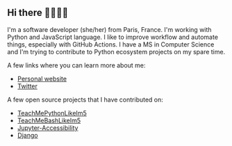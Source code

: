## Hi there 👩🏽‍💻👋

I'm a software developer (she/her) from Paris, France. I'm working with Python and JavaScript language. I like to improve workflow and automate things, especially with GitHub Actions. I have a MS in Computer Science and I'm trying to contribute to Python ecosystem projects on my spare time.   

A few links where you can learn more about me:
- [Personal website](https://sarahabd.com)
- [Twitter](https://twitter.com/sabderemane_)

A few open source projects that I have contributed on:
- [TeachMePythonLikeIm5](https://github.com/inspirezonetech/TeachMePythonLikeIm5)
- [TeachMeBashLikeIm5](https://github.com/inspirezonetech/TeachMeBashLikeIm5)
- [Jupyter-Accessibility](https://github.com/jupyter/accessibility)
- [Django](https://github.com/django/django)


